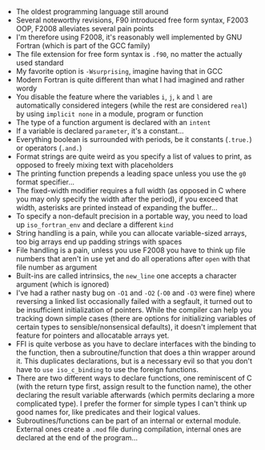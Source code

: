 - The oldest programming language still around
- Several noteworthy revisions, F90 introduced free form syntax, F2003
  OOP, F2008 alleviates several pain points
- I'm therefore using F2008, it's reasonably well implemented by GNU
  Fortran (which is part of the GCC family)
- The file extension for free form syntax is `.f90`, no matter the
  actually used standard
- My favorite option is `-Wsurprising`, imagine having that in GCC
- Modern Fortran is quite different than what I had imagined and
  rather wordy
- You disable the feature where the variables `i`, `j`, `k` and `l`
  are automatically considered integers (while the rest are considered
  `real`) by using `implicit none` in a module, program or function
- The type of a function argument is declared with an `intent`
- If a variable is declared `parameter`, it's a constant...
- Everything boolean is surrounded with periods, be it constants
  (`.true.`) or operators (`.and.`)
- Format strings are quite weird as you specify a list of values to
  print, as opposed to freely mixing text with placeholders
- The printing function prepends a leading space unless you use the
  `g0` format specifier...
- The fixed-width modifier requires a full width (as opposed in C
  where you may only specify the width after the period), if you
  exceed that width, asterisks are printed instead of expanding the
  buffer...
- To specify a non-default precision in a portable way, you need to
  load up `iso_fortran_env` and declare a different `kind`
- String handling is a pain, while you can allocate variable-sized
  arrays, too big arrays end up padding strings with spaces
- File handling is a pain, unless you use F2008 you have to think up
  file numbers that aren't in use yet and do all operations after
  `open` with that file number as argument
- Built-ins are called intrinsics, the `new_line` one accepts a
  character argument (which is ignored)
- I've had a rather nasty bug on `-O1` and `-O2` (`-O0` and `-O3` were
  fine) where reversing a linked list occasionally failed with a
  segfault, it turned out to be insufficient initialization of
  pointers.  While the compiler can help you tracking down simple
  cases (there are options for initializing variables of certain types
  to sensible/nonsensical defaults), it doesn't implement that feature
  for pointers and allocatable arrays yet.
- FFI is quite verbose as you have to declare interfaces with the
  binding to the function, then a subroutine/function that does a thin
  wrapper around it. This duplicates declarations, but is a necessary
  evil so that you don't have to `use iso_c_binding` to use the
  foreign functions.
- There are two different ways to declare functions, one reminiscent
  of C (with the return type first, assign result to the function
  name), the other declaring the result variable afterwards (which
  permits declaring a more complicated type). I prefer the former for
  simple types I can't think up good names for, like predicates and
  their logical values.
- Subroutines/functions can be part of an internal or external
  module.  External ones create a `.mod` file during compilation,
  internal ones are declared at the end of the program...
